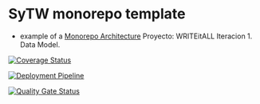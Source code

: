 # SyTW monorepo template

* example of a [Monorepo Architecture](https://levelup.gitconnected.com/monorepo-architecture-with-simple-example-484ca725bf2c) 
Proyecto: WRITEitALL
Iteracion 1. Data Model.


[![Coverage Status](https://coveralls.io/repos/github/SyTW2324/E03/badge.svg?branch=main)](https://coveralls.io/github/SyTW2324/E03?branch=main)

[![Deployment Pipeline](https://github.com/SyTW2324/E03/actions/workflows/pipeline.yml/badge.svg)](https://github.com/SyTW2324/E03/actions/workflows/pipeline.yml)

[![Quality Gate Status](https://sonarcloud.io/api/project_badges/measure?project=SyTW2324_E03&metric=alert_status)](https://sonarcloud.io/summary/new_code?id=SyTW2324_E03)
